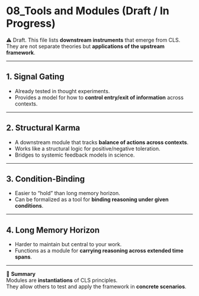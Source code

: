 # 08_Tools and Modules (Draft / In Progress)

⚠️ Draft. This file lists **downstream instruments** that emerge from CLS.  
They are not separate theories but **applications of the upstream framework**.

---

## 1. Signal Gating
- Already tested in thought experiments.  
- Provides a model for how to **control entry/exit of information** across contexts.

---

## 2. Structural Karma
- A downstream module that tracks **balance of actions across contexts**.  
- Works like a structural logic for positive/negative toleration.  
- Bridges to systemic feedback models in science.

---

## 3. Condition-Binding
- Easier to “hold” than long memory horizon.  
- Can be formalized as a tool for **binding reasoning under given conditions**.  

---

## 4. Long Memory Horizon
- Harder to maintain but central to your work.  
- Functions as a module for **carrying reasoning across extended time spans**.

---

📌 **Summary**  
Modules are **instantiations** of CLS principles.  
They allow others to test and apply the framework in **concrete scenarios**.
